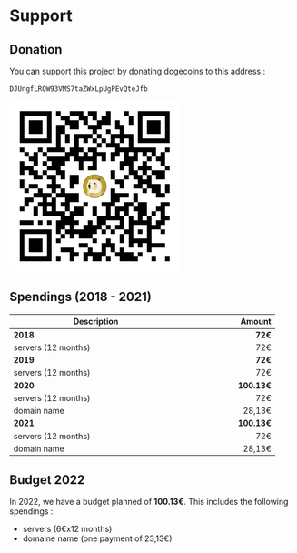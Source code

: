 # Support

## Donation

You can support this project by donating dogecoins to this address :

```
DJUngfLRQW93VMS7taZWxLpUgPEvQteJfb
```


![Dogecoin qrcode](./public/doge-qrcode.png)


## Spendings (2018 - 2021)

| <div style="width:290px">Description </div>                               | <div style="width:150px">Amount</div> |
| ------------------------------------------------------------------------- | ------------------------------------: |
| **2018**                                                                  |                               **72€** |
| servers (12 months)                                                       |                                   72€ |
| **2019**                                                                  |                               **72€** |
| servers (12 months)                                                       |                                   72€ |
| **2020**                                                                  |                           **100.13€** |
| servers (12 months)                                                       |                                   72€ |
| domain name                                                               |                                 28,13€|
| **2021**                                                                  |                           **100.13€** |
| servers (12 months)                                                       |                                   72€ |
| domain name                                                               |                                 28,13€|

## Budget 2022

In 2022, we have a budget planned of **100.13€**. This includes the following spendings :
- servers (6€x12 months)
- domaine name (one payment of 23,13€)